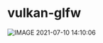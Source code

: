# vulkan-glfw

![IMAGE 2021-07-10 14:10:06](https://user-images.githubusercontent.com/46248839/125161020-8a7a3a00-e188-11eb-95ca-1a80b0e527bd.jpg)
